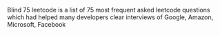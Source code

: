 Blind 75 leetcode is a list of 75 most frequent asked leetcode questions which had helped many developers clear interviews of Google, Amazon, Microsoft, Facebook 
